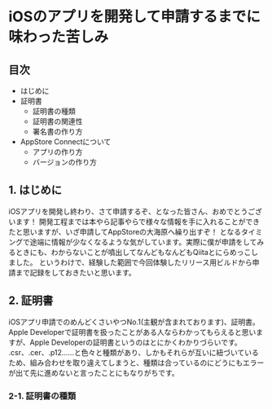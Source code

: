# iOSのアプリを開発して申請するまでに味わった苦しみ

## 目次

- はじめに
- 証明書
   - 証明書の種類
   - 証明書の関連性
   - 署名書の作り方
- AppStore Connectについて
   - アプリの作り方
   - バージョンの作り方

## 1. はじめに

iOSアプリを開発し終わり、さて申請するぞ、となった皆さん、おめでとうございます！
開発工程までは本やら記事やらで様々な情報を手に入れることができたと思いますが、いざ申請してAppStoreの大海原へ繰り出すぞ！ となるタイミングで途端に情報が少なくなるような気がしています。実際に僕が申請をしてみるときにも、わからないことが噴出してなんどもなんどもQiitaとにらめっこしました。
というわけで、経験した範囲で今回体験したリリース用ビルドから申請まで記録をしておきたいと思います。

## 2. 証明書

iOSアプリ申請でのめんどくさいやつNo.1(主観が含まれております)、証明書。
Apple Developerで証明書を扱ったことがある人ならわかってもらえると思いますが、Apple Developerの証明書というのはとにかくわかりづらいです。
.csr、.cer、.p12……と色々と種類があり、しかもそれらが互いに紐づいているため、組み合わせを取り違えてしまうと、種類は合っているのにどうにもエラーが出て先に進めないと言ったことにもなりがちです。

### 2-1. 証明書の種類
